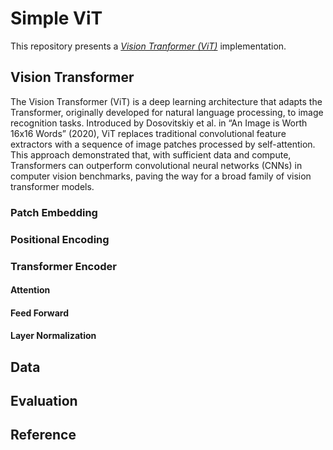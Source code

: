 # Simple ViT
This repository presents a [*Vision Tranformer (ViT)*](https://en.wikipedia.org/wiki/Vision_transformer) implementation.

## Vision Transformer
The Vision Transformer (ViT) is a deep learning architecture that adapts the Transformer, originally developed for natural language processing, to image recognition tasks. Introduced by Dosovitskiy et al. in “An Image is Worth 16x16 Words” (2020), ViT replaces traditional convolutional feature extractors with a sequence of image patches processed by self-attention. This approach demonstrated that, with sufficient data and compute, Transformers can outperform convolutional neural networks (CNNs) in computer vision benchmarks, paving the way for a broad family of vision transformer models.

### Patch Embedding

### Positional Encoding

### Transformer Encoder

#### Attention

#### Feed Forward

#### Layer Normalization

## Data

## Evaluation

## Reference
